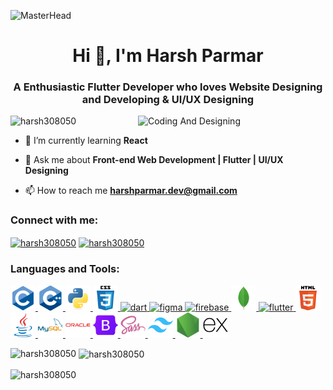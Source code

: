![MasterHead](https://appinventiv.com/wp-content/uploads/2022/05/Flutter-web-app.webp)
<h1 align="center">Hi 👋, I'm Harsh Parmar</h1>
<h3 align="center">A Enthusiastic Flutter Developer who loves Website Designing and Developing & UI/UX Designing </h3>
<img align="right" alt="Coding And Designing" width="300" src="https://img.freepik.com/free-vector/man-working-laptop-with-coffee-stationary-cartoon-vector-illustration_138676-2206.jpg?w=740&t=st=1717757813~exp=1717758413~hmac=ce699d8a476c7fd65539bfa6f46a066b7a3d1585d8a6474e9785e4d4457275f0">

<p align="left"> <img src="https://komarev.com/ghpvc/?username=harsh308050&label=Profile%20views&color=0e75b6&style=flat" alt="harsh308050" /> </p>

- 🌱 I’m currently learning **React**

- 💬 Ask me about **Front-end Web Development | Flutter | UI/UX Designing**

- 📫 How to reach me **harshparmar.dev@gmail.com**

<h3 align="left">Connect with me:</h3>
<p align="left">
<a href="https://linkedin.com/in/harsh308050" target="blank"><img align="center" src="https://raw.githubusercontent.com/rahuldkjain/github-profile-readme-generator/master/src/images/icons/Social/linked-in-alt.svg" alt="harsh308050" height="30" width="40" /></a>
<a href="https://instagram.com/harsh308050" target="blank"><img align="center" src="https://raw.githubusercontent.com/rahuldkjain/github-profile-readme-generator/master/src/images/icons/Social/instagram.svg" alt="harsh308050" height="30" width="40" /></a>
</p>

<h3 align="left">Languages and Tools:</h3>
<p align="left"> <a href="https://www.cprogramming.com/" target="_blank" rel="noreferrer"> <img src="https://raw.githubusercontent.com/devicons/devicon/master/icons/c/c-original.svg" alt="c" width="40" height="40"/> </a> <a href="https://www.w3schools.com/cpp/" target="_blank" rel="noreferrer"> <img src="https://raw.githubusercontent.com/devicons/devicon/master/icons/cplusplus/cplusplus-original.svg" alt="cplusplus" width="40" height="40"/> </a>  <a href="https://www.python.org/" target="_blank" rel="noreferrer"> <img src="https://raw.githubusercontent.com/devicons/devicon/master/icons/python/python-original.svg" alt="python" width="40" height="40"/> </a> <a href="https://www.w3schools.com/css/" target="_blank" rel="noreferrer"> <img src="https://raw.githubusercontent.com/devicons/devicon/master/icons/css3/css3-original-wordmark.svg" alt="css3" width="40" height="40"/> </a> <a href="https://dart.dev" target="_blank" rel="noreferrer"> <img src="https://www.vectorlogo.zone/logos/dartlang/dartlang-icon.svg" alt="dart" width="40" height="40"/> </a> <a href="https://www.figma.com/" target="_blank" rel="noreferrer"> <img src="https://www.vectorlogo.zone/logos/figma/figma-icon.svg" alt="figma" width="40" height="40"/> </a> <a href="https://firebase.google.com/" target="_blank" rel="noreferrer"> <img src="https://www.vectorlogo.zone/logos/firebase/firebase-icon.svg" alt="firebase" width="40" height="40"/> </a>  <a href="https://www.mongodb.com/" target="_blank" rel="noreferrer"> <img src="https://raw.githubusercontent.com/devicons/devicon/master/icons/mongodb/mongodb-original.svg" alt="firebase" width="40" height="40"/> </a> <a href="https://flutter.dev" target="_blank" rel="noreferrer"> <img src="https://www.vectorlogo.zone/logos/flutterio/flutterio-icon.svg" alt="flutter" width="40" height="40"/> </a> <a href="https://www.w3.org/html/" target="_blank" rel="noreferrer"> <img src="https://raw.githubusercontent.com/devicons/devicon/master/icons/html5/html5-original-wordmark.svg" alt="html5" width="40" height="40"/> </a> <a href="https://www.java.com" target="_blank" rel="noreferrer"> <img src="https://raw.githubusercontent.com/devicons/devicon/master/icons/java/java-original.svg" alt="java" width="40" height="40"/> </a> <a href="https://www.mysql.com/" target="_blank" rel="noreferrer"> <img src="https://raw.githubusercontent.com/devicons/devicon/master/icons/mysql/mysql-original-wordmark.svg" alt="mysql" width="40" height="40"/> </a> <a href="https://www.oracle.com/" target="_blank" rel="noreferrer"> <img src="https://raw.githubusercontent.com/devicons/devicon/master/icons/oracle/oracle-original.svg" alt="oracle" width="40" height="40"/> </a> <a href="https://www.getbootstrap.com/" target="_blank" rel="noreferrer"> <img src="https://raw.githubusercontent.com/devicons/devicon/master/icons/bootstrap/bootstrap-original.svg" alt="bootstrap" width="40" height="40"/> </a> <a href="https://www.sass-lang.com/" target="_blank" rel="noreferrer"> <img src="https://raw.githubusercontent.com/devicons/devicon/master/icons/sass/sass-original.svg" alt="sass" width="40" height="40"/> </a> <a href="https://www.tailwindcss.com/" target="_blank" rel="noreferrer"> <img src="https://raw.githubusercontent.com/devicons/devicon/master/icons/tailwindcss/tailwindcss-original.svg" alt="tailwindcss" width="40" height="40"/> </a>  <a href="https://nodejs.org/en/" target="_blank" rel="noreferrer"> <img src="https://raw.githubusercontent.com/devicons/devicon/master/icons/nodejs/nodejs-original.svg" alt="nodejs" width="40" height="40"/> </a> <a href="https://expressjs.com/en/" target="_blank" rel="noreferrer"> <img src="https://raw.githubusercontent.com/devicons/devicon/master/icons/express/express-original.svg" alt="express" width="40" height="40"/> </a> </p>

<p><img align="left" src="https://github-readme-stats.vercel.app/api/top-langs?username=harsh308050&show_icons=true&locale=en&layout=compact" alt="harsh308050" /></p>

<p>&nbsp;<img align="center" src="https://github-readme-stats.vercel.app/api?username=harsh308050&show_icons=true&locale=en" alt="harsh308050" /></p>

<p><img align="center" src="https://github-readme-streak-stats.herokuapp.com/?user=harsh308050&" alt="harsh308050" /></p>
